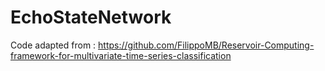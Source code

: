 # EchoStateNetwork

Code adapted from : https://github.com/FilippoMB/Reservoir-Computing-framework-for-multivariate-time-series-classification 
